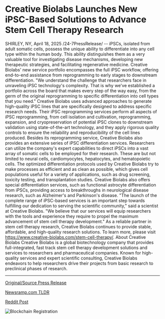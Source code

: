 # Creative Biolabs Launches New iPSC-Based Solutions to Advance Stem Cell Therapy Research

SHIRLEY, NY, April 18, 2025 /24-7PressRelease/ -- iPSCs, isolated from adult somatic cells, possess the unique ability to differentiate into any cell type within the human body. This ability distinguishes them as a very valuable tool for investigating disease mechanisms, developing new therapeutic strategies, and facilitating regenerative medicine. Creative Biolabs' new service portfolio encompasses the full iPSC workflow, offering end-to-end assistance from reprogramming to early stages to downstream differentiation.  "We understand the challenge that researchers face in unraveling iPSC technology's complexity. That is why we've established a portfolio across the board that makes every step of the way easy, from the germ of the original reprogramming to specific differentiation into cell types that you need."  Creative Biolabs uses advanced approaches to generate high-quality iPSC lines that are specifically designed to address specific research needs. Their iPSC reprogramming services perform all aspects of iPSC reprogramming, from cell isolation and cultivation, reprogramming, expansion, and cryopreservation of potential iPSC clones to downstream validation using state-of-the-art technology, and they apply rigorous quality controls to ensure the reliability and reproducibility of the cell lines produced.  Besides its reprogramming service, Creative Biolabs also provides an extensive series of iPSC differentiation services. Researchers can utilize the company's expert capabilities to direct iPSCs into a vast array of somatic cells to be employed for their research. These are but not limited to neural cells, cardiomyocytes, hepatocytes, and hematopoietic cells. The optimized differentiation protocols used by Creative Biolabs try to make processes as efficient and as clean as possible, which gives cell populations useful for a variety of applications, such as drug screening, toxicity testing, and transplantation studies.  Creative Biolabs also offers special differentiation services, such as functional astrocyte differentiation from iPSCs, providing access to breakthroughs in neurological disease research, such as Alzheimer's and Parkinson's disease.  "The launch of the complete range of iPSC-based services is an important step towards fulfilling our dedication to serving the scientific community," said a scientist at Creative Biolabs. "We believe that our services will equip researchers with the tools and experience they require to propel the maximum advancement of stem cell therapy development."  As a reliable partner in stem cell therapy research, Creative Biolabs continues to provide stable, affordable, and high-quality research solutions.   To learn more, please visit https://www.creative-biolabs.com/stem-cell-therapy/.  About Creative Biolabs Creative Biolabs is a global biotechnology company that provides full-integrated, fast track stem cell therapy development solutions and services to researchers and pharmaceutical companies. Known for high-quality services and expert scientific consulting, Creative Biolabs endeavors to help researchers drive their projects from basic research to preclinical phases of research. 

---

[Original/Source Press Release](https://www.24-7pressrelease.com/press-release/521921/creative-biolabs-launches-new-ipsc-based-solutions-to-advance-stem-cell-therapy-research)
                    

[Newsramp.com TLDR](https://newsramp.com/curated-news/creative-biolabs-introduces-comprehensive-ipsc-services-for-stem-cell-therapy-development/f913769ecc065ae958211fc54d2bd0f1) 

 



[Reddit Post](https://www.reddit.com/r/newsramp/comments/1k7arfv/creative_biolabs_introduces_comprehensive_ipsc/) 



![Blockchain Registration](https://cdn.newsramp.app/24-7PressRelease/qrcode/254/25/lossN_Qh.webp)